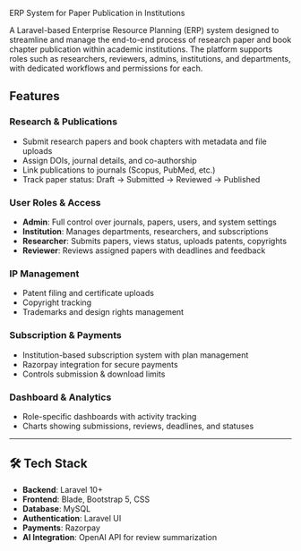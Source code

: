 ERP System for Paper Publication in Institutions

A Laravel-based Enterprise Resource Planning (ERP) system designed to streamline and manage the end-to-end process of research paper and book chapter publication within academic institutions. The platform supports roles such as researchers, reviewers, admins, institutions, and departments, with dedicated workflows and permissions for each.

## Features

### Research & Publications
- Submit research papers and book chapters with metadata and file uploads
- Assign DOIs, journal details, and co-authorship
- Link publications to journals (Scopus, PubMed, etc.)
- Track paper status: Draft → Submitted → Reviewed → Published

### User Roles & Access
- **Admin**: Full control over journals, papers, users, and system settings
- **Institution**: Manages departments, researchers, and subscriptions
- **Researcher**: Submits papers, views status, uploads patents, copyrights
- **Reviewer**: Reviews assigned papers with deadlines and feedback

### IP Management
- Patent filing and certificate uploads
- Copyright tracking
- Trademarks and design rights management

### Subscription & Payments
- Institution-based subscription system with plan management
- Razorpay integration for secure payments
- Controls submission & download limits

### Dashboard & Analytics
- Role-specific dashboards with activity tracking
- Charts showing submissions, reviews, deadlines, and statuses

---

## 🛠️ Tech Stack

- **Backend**: Laravel 10+
- **Frontend**: Blade, Bootstrap 5, CSS
- **Database**: MySQL
- **Authentication**: Laravel UI
- **Payments**: Razorpay
- **AI Integration**: OpenAI API for review summarization

